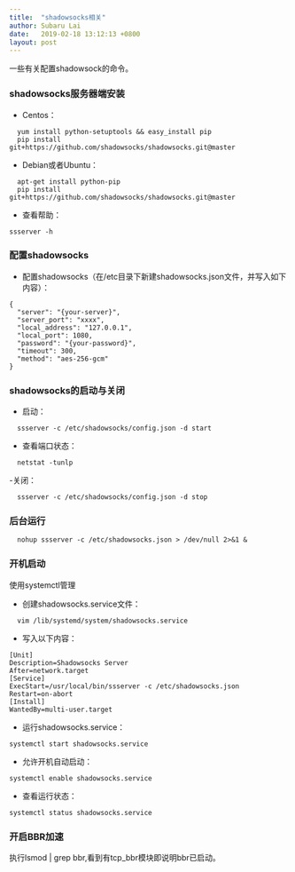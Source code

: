 ```yaml
---
title:  "shadowsocks相关"
author: Subaru Lai
date:   2019-02-18 13:12:13 +0800
layout: post
---
```


一些有关配置shadowsock的命令。

### shadowsocks服务器端安装
- Centos：
```
  yum install python-setuptools && easy_install pip    
  pip install git+https://github.com/shadowsocks/shadowsocks.git@master
```

- Debian或者Ubuntu：
```
  apt-get install python-pip
  pip install git+https://github.com/shadowsocks/shadowsocks.git@master
```

- 查看帮助：
```
ssserver -h 
```

### 配置shadowsocks
- 配置shadowsocks（在/etc目录下新建shadowsocks.json文件，并写入如下内容）：
```
{
  "server": "{your-server}",
  "server_port": "xxxx",
  "local_address": "127.0.0.1",
  "local_port": 1080,
  "password": "{your-password}",
  "timeout": 300,
  "method": "aes-256-gcm"
}
```

### shadowsocks的启动与关闭

- 启动：
```
  ssserver -c /etc/shadowsocks/config.json -d start 
```
- 查看端口状态：
```
  netstat -tunlp
```
-关闭：
```
  ssserver -c /etc/shadowsocks/config.json -d stop
```

### 后台运行

```
  nohup ssserver -c /etc/shadowsocks.json > /dev/null 2>&1 &
```

### 开机启动

使用systemctl管理

- 创建shadowsocks.service文件：
```
  vim /lib/systemd/system/shadowsocks.service
```
- 写入以下内容：
```
[Unit]
Description=Shadowsocks Server
After=network.target
[Service]
ExecStart=/usr/local/bin/ssserver -c /etc/shadowsocks.json
Restart=on-abort
[Install]
WantedBy=multi-user.target
```
- 运行shadowsocks.service：
```
systemctl start shadowsocks.service
```
- 允许开机自动启动：
```
systemctl enable shadowsocks.service
```
- 查看运行状态：
```
systemctl status shadowsocks.service
```

### 开启BBR加速
执行lsmod | grep bbr,看到有tcp_bbr模块即说明bbr已启动。

